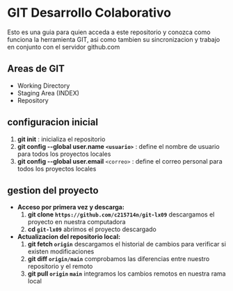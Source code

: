# GIT Desarrollo Colaborativo

Esto es una guia para quien acceda a este repositorio y conozca como funciona la herramienta GIT, asi como tambien su sincronizacion y trabajo en conjunto con el servidor github.com

## Areas de GIT
* Working Directory
* Staging Area (INDEX)
* Repository

## configuracion inicial
1. __git init__ : inicializa el repositorio
1. __git config --global user.name `<usuario>`__ : define el nombre de usuario para todos los proyectos locales
1. __git config --global user.email__ `<correo>` : define el correo personal para todos los proyectos locales

## gestion del proyecto
* __Acceso por primera vez y descarga:__
  1. __git clone `https://github.com/c215714n/git-lx09`__ descargamos el proyecto en nuestra computadora
  1. __cd `git-lx09`__ abrimos el proyecto descargado
* __Actualizacion del repositorio local:__
  1. __git fetch `origin`__ descargamos el historial de cambios para verificar si existen modificaciones
  1. __git diff `origin/main`__ comprobamos las diferencias entre nuestro repositorio y el remoto
  1. __git pull `origin` `main`__ integramos los cambios remotos en nuestra rama local
